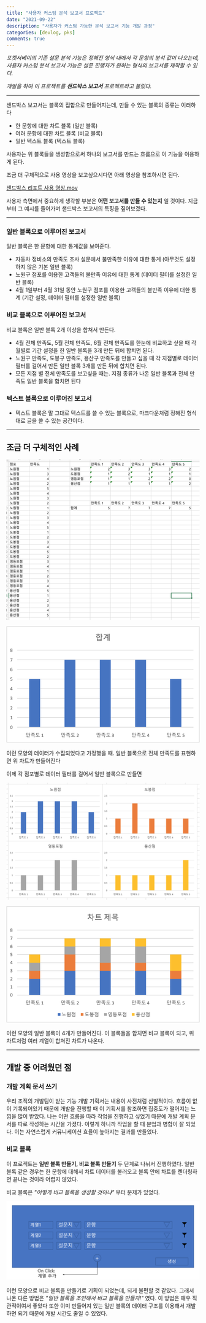 ```yaml
---
title: "사용자 커스텀 분석 보고서 프로젝트"
date: "2021-09-22"
description: "사용자가 커스텀 가능한 분석 보고서 기능 개발 과정"
categories: [devlog, pks]
comments: true
---
```


_포켓서베이의 기존 설문 분석 기능은 정해진 형식 내에서 각 문항의 분석 값이 나오는데, 사용자 커스텀 분석 보고서 기능은 설문 진행자가 원하는 형식의 보고서를 제작할 수 있다._

_개발을 하며 이 프로젝트를 **샌드박스 보고서** 프로젝트라고 불렀다._

---

샌드박스 보고서는 블록의 집합으로 만들어지는데, 만들 수 있는 블록의 종류는 이러하다

- 한 문항에 대한 차트 블록 (일반 블록)
- 여러 문항에 대한 차트 블록 (비교 블록)
- 일반 텍스트 블록 (텍스트 블록)

사용자는 위 블록들을 생성함으로써 하나의 보고서를 만드는 흐름으로 이 기능을 이용하게 된다.

조금 더 구체적으로 사용 영상을 보고싶으시다면 아래 영상을 참조하시면 된다.

[샌드박스 리포트 사용 영상.mov](https://drive.google.com/file/d/1mOdwPUf0acVkgePiNigSn38zGEOCSrSa/view?usp=drivesdk)

사용자 측면에서 중요하게 생각할 부분은 **어떤 보고서를 만들 수 있는지** 일 것이다. 지금부터 그 예시를 들어가며 샌드박스 보고서의 특징을 짚어보겠다.

---

### 일반 블록으로 이루어진 보고서

일반 블록은 한 문항에 대한 통계값을 보여준다.

- 자동차 정비소의 만족도 조사 설문에서 불만족한 이유에 대한 통계
  (아무것도 설정하지 않은 기본 일반 블록)
- 노원구 점포를 이용한 고객들의 불만족 이유에 대한 통계
  (데이터 필터를 설정한 일반 블록)
- 4월 1일부터 4월 31일 동안 노원구 점포를 이용한 고객들의 불만족 이유에 대한 통계
  (기간 설정, 데이터 필터를 설정한 일반 블록)

### 비교 블록으로 이루어진 보고서

비교 블록은 일반 블록 2개 이상을 합쳐서 만든다.

- 4월 전체 만족도, 5월 전체 만족도, 6월 전체 만족도를 한눈에 비교하고 싶을 때
  각 월별로 기간 설정을 한 일반 블록을 3개 만든 뒤에 합치면 된다.
- 노원구 만족도, 도봉구 만족도, 용산구 만족도를 만들고 싶을 때
  각 지점별로 데이터 필터를 걸어서 만든 일반 블록 3개를 만든 뒤에 합치면 된다.
- 모든 지점 별 전체 만족도를 보고싶을 때는. 지점 종류가 나온 일반 블록과 전체 만족도 일반 블록을 합치면 된다

### 텍스트 블록으로 이루어진 보고서

- 텍스트 블록은 말 그대로 텍스트를 쓸 수 있는 블록으로, 마크다운처럼 정해진 형식대로 글을 쓸 수 있는 공간이다.

---

## 조금 더 구체적인 사례

![sandbox1](../static/images/sandbox1.png)

![sandbox2](../static/images/sandbox2.png)

이런 모양의 데이터가 수집되었다고 가정했을 때. 일반 블록으로 전체 만족도를 표현하면 위 차트가 만들어진다

이제 각 점포별로 데이터 필터를 걸어서 일반 블록으로 만들면

![sandbox3](../static/images/sandbox3.png)

![sandbox4](../static/images/sandbox4.png)

이런 모양의 일반 블록이 4개가 만들어진다. 이 블록들을 합치면 비교 블록이 되고, 위 차트처럼 여러 계열이 합쳐진 차트가 나온다.

---

## 개발 중 어려웠던 점

### 개발 계획 문서 쓰기

우리 조직의 개발팀이 받는 기능 개발 기획서는 내용이 사전처럼 산발적이다. 흐름이 없이 기록되어있기 때문에 개발을 진행할 때 이 기획서를 참조하면 집중도가 떨어지는 느낌을 많이 받았다. 나는 어떤 흐름을 따라 작업을 진행하고 싶었기 때문에 개발 계획 문서를 따로 작성하는 시간을 가졌다. 이렇게 하니까 작업을 할 때 분업과 병합이 잘 되었다. 이는 자연스럽게 커뮤니케이션 효율이 높아지는 결과를 만들었다.

### 비교 블록

이 프로젝트는 **일반 블록 만들기, 비교 블록 만들기** 두 단계로 나눠서 진행하였다. 일반 블록 같은 경우는 한 문항에 대해서 차트 데이터를 불러오고 블록 안에 차트를 렌더링하면 끝나는 것이라 어렵지 않았다.

비교 블록은 _"어떻게 비교 블록을 생성할 것이냐"_ 부터 문제가 있었다.

![sandbox5](../static/images/sandbox5.png)

이런 모양으로 비교 블록을 만들기로 기획이 되었는데, 되게 불편할 것 같았다. 그래서 나온 다른 방법은 _"일반 블록을 조인해서 비교 블록을 만들자!"_ 였다. 이 방법은 매우 직관적이여서 좋았다 또한 이미 만들어져 있는 일반 블록의 데이터 구조를 이용해서 개발하면 되기 때문에 개발 시간도 줄일 수 있었다.
